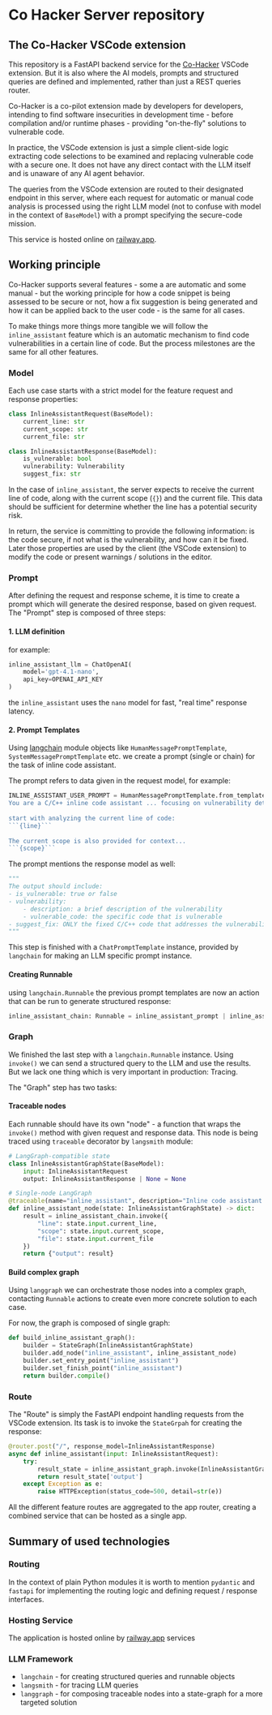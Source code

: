 # Co Hacker Server repository

## The Co-Hacker VSCode extension

This repository is a FastAPI backend service for the [Co-Hacker](https://github.com/HeapHopper/co-hacker) VSCode extension. But it is also where the AI models, prompts and structured queries are defined and implemented, rather than just a REST queries router.

Co-Hacker is a co-pilot extension made by developers for developers, intending to find software insecurities in development time - before compilation and/or runtime phases - providing "on-the-fly" solutions to vulnerable code.

In practice, the VSCode extension is just a simple client-side logic extracting code selections to be examined and replacing vulnerable code with a secure one. It does not have any direct contact with the LLM itself and is unaware of any AI agent behavior.

The queries from the VSCode extension are routed to their designated endpoint in this server, where each request for automatic or manual code analysis is processed using the right LLM model (not to confuse with model in the context of `BaseModel`) with a prompt specifying the secure-code mission.

This service is hosted online on [railway.app](https://railway.com/).

## Working principle

Co-Hacker supports several features - some a are automatic and some manual - but the working principle for how a code snippet is being assessed to be secure or not, how a fix suggestion is being generated and how it can be applied back to the user code - is the same for all cases.

To make things more things more tangible we will follow the `inline_assistant` feature which is an automatic mechanism to find code vulnerabilities in a certain line of code. But the process milestones are the same for all other features.

### Model

Each use case starts with a strict model for the feature request and response properties:

```python
class InlineAssistantRequest(BaseModel):
    current_line: str
    current_scope: str
    current_file: str

class InlineAssistantResponse(BaseModel):
    is_vulnerable: bool
    vulnerability: Vulnerability
    suggest_fix: str
```

In the case of `inline_assistant`, the server expects to receive the current line of code, along with the current scope (`{}`) and the current file. This data should be sufficient for determine whether the line has a potential security risk.

In return, the service is committing to provide the following information: is the code secure, if not what is the vulnerability, and how can it be fixed. Later those properties are used by the client (the VSCode extension) to modify the code or present warnings / solutions in the editor.

### Prompt

After defining the request and response scheme, it is time to create a prompt which will generate the desired response, based on given request. The "Prompt" step is composed of three steps:

#### 1. LLM definition

for example:

```python
inline_assistant_llm = ChatOpenAI(
    model='gpt-4.1-nano',
    api_key=OPENAI_API_KEY
)
```

the `inline_assistant` uses the `nano` model for fast, "real time" response latency.

#### 2. Prompt Templates

Using [langchain](https://www.langchain.com/) module objects like `HumanMessagePromptTemplate`, `SystemMessagePromptTemplate` etc. we create a prompt (single or chain) for the task of inline code assistant.

The prompt refers to data given in the request model, for example:

```python
INLINE_ASSISTANT_USER_PROMPT = HumanMessagePromptTemplate.from_template("""
You are a C/C++ inline code assistant ... focusing on vulnerability detection and secure code.
                                                                        
start with analyzing the current line of code:
```{line}```
                                                                        
The current scope is also provided for context...
```{scope}```
```

The prompt mentions the response model as well:

```python
"""
The output should include:
- is_vulnerable: true or false
- vulnerability:
    - description: a brief description of the vulnerability
    - vulnerable_code: the specific code that is vulnerable
- suggest_fix: ONLY the fixed C/C++ code that addresses the vulnerability.
"""
```

This step is finished with a `ChatPromptTemplate` instance, provided by `langchain` for making an LLM specific prompt instance.

#### Creating Runnable

using `langchain.Runnable` the previous prompt templates are now an action that can be run to generate structured response:

```python
inline_assistant_chain: Runnable = inline_assistant_prompt | inline_assistant_llm.with_structured_output(InlineAssistantResponse)
```

### Graph

We finished the last step with a `langchain.Runnable` instance. Using `invoke()` we can send a structured query to the LLM and use the results. But we lack one thing which is very important in production: Tracing.

The "Graph" step has two tasks:

#### Traceable nodes

Each runnable should have its own "node" - a function that wraps the `invoke()` method with given request and response data. This node is being traced using `traceable` decorator by `langsmith` module:

```python
# LangGraph-compatible state
class InlineAssistantGraphState(BaseModel):
    input: InlineAssistantRequest
    output: InlineAssistantResponse | None = None  

# Single-node LangGraph
@traceable(name="inline_assistant", description="Inline code assistant for C/C++ vulnerabilities")
def inline_assistant_node(state: InlineAssistantGraphState) -> dict:
    result = inline_assistant_chain.invoke({
        "line": state.input.current_line,
        "scope": state.input.current_scope,
        "file": state.input.current_file
    })
    return {"output": result}
```

#### Build complex graph

Using `langgraph` we can orchestrate those nodes into a complex graph, contacting `Runnable` actions to create even more concrete solution to each case.

For now, the graph is composed of single graph:

```python
def build_inline_assistant_graph():
    builder = StateGraph(InlineAssistantGraphState)
    builder.add_node("inline_assistant", inline_assistant_node)
    builder.set_entry_point("inline_assistant")
    builder.set_finish_point("inline_assistant")
    return builder.compile()
```

### Route

The "Route" is simply the FastAPI endpoint handling requests from the VSCode extension.
Its task is to invoke the `StateGrpah` for creating the response:

```python
@router.post("/", response_model=InlineAssistantResponse)
async def inline_assistant(input: InlineAssistantRequest):
    try:
        result_state = inline_assistant_graph.invoke(InlineAssistantGraphState(input=input))
        return result_state['output']
    except Exception as e:
        raise HTTPException(status_code=500, detail=str(e))

```

All the different feature routes are aggregated to the app router, creating a combined service that can be hosted as a single app.

## Summary of used technologies

### Routing

In the context of plain Python modules it is worth to mention `pydantic` and `fastapi` for implementing the routing logic and defining request / response interfaces.

### Hosting Service

The application is hosted online by [railway.app](https://railway.com/) services

### LLM Framework

- `langchain` - for creating structured queries and runnable objects
- `langsmith` - for tracing LLM queries
- `langgraph` - for composing traceable nodes into a state-graph for a more targeted solution



